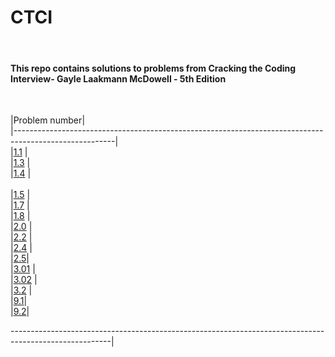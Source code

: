 <h1>CTCI</h1> <br>

<h4>This repo contains solutions to problems from Cracking the Coding Interview- Gayle Laakmann McDowell - 5th Edition</h4>
<br>

|Problem number|<br>
|-------------------------------------------------------------------------------------------------------|<br>
|[1.1](https://github.com/svishrut93/CTCI/blob/master/UniqueCharacters.java)                           |<br>
|[1.3](https://github.com/svishrut93/CTCI/blob/master/Anagram.java)                                    |<br>
|[1.4](https://github.com/svishrut93/CTCI/blob/master/ReplaceSpace.java)                               |<br>  
|[1.5](https://github.com/svishrut93/CTCI/blob/master/StringCompression.java)                          |<br>
|[1.7](https://github.com/svishrut93/CTCI/blob/master/ChangeToZeros.java)                              |<br>
|[1.8](https://github.com/svishrut93/CTCI/blob/master/StringRotation.java)                             |<br>
|[2.0](https://github.com/svishrut93/CTCI/tree/master/Classic%20Linked%20List%20Implementation)        |<br>
|[2.2](https://github.com/svishrut93/CTCI/tree/master/Kth%20to%20last%20element%20of%20Linked%20List)  |<br>
|[2.4](https://github.com/svishrut93/CTCI/tree/master/Partition%20Linked%20List%20around%20value)      |<br>
|[2.5](https://github.com/svishrut93/CTCI/tree/master/Addition%20of%20numbers%20using%20Linked%20Lists)|<br>
|[3.01](https://github.com/svishrut93/CTCI/tree/master/Stack%20Implementation)                        |<br>
|[3.02](https://github.com/svishrut93/CTCI/tree/master/Stack%20Implementation%20-Linked%20List)       |<br>
|[3.2](https://github.com/svishrut93/CTCI/tree/master/Min%20operation%20on%20stack%20in%20O-1)         |<br>
|[9.1](https://github.com/svishrut93/CTCI/blob/master/StepCount.java)|<br>
|[9.2](https://github.com/svishrut93/CTCI/blob/master/Possible%20paths%20from%200-0%20to%20X-Y/RobotDynamicProgramming.java)|<br>

-------------------------------------------------------------------------------------------------------|<br>
